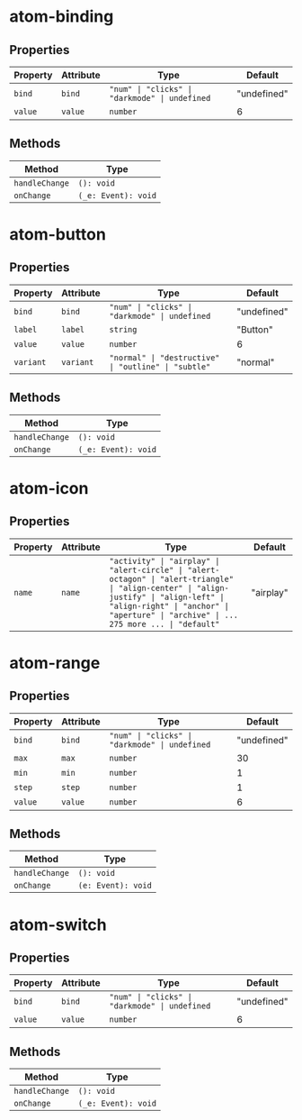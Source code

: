 # atom-binding

## Properties

| Property | Attribute | Type                                           | Default     |
|----------|-----------|------------------------------------------------|-------------|
| `bind`   | `bind`    | `"num" \| "clicks" \| "darkmode" \| undefined` | "undefined" |
| `value`  | `value`   | `number`                                       | 6           |

## Methods

| Method         | Type                |
|----------------|---------------------|
| `handleChange` | `(): void`          |
| `onChange`     | `(_e: Event): void` |


# atom-button

## Properties

| Property  | Attribute | Type                                             | Default     |
|-----------|-----------|--------------------------------------------------|-------------|
| `bind`    | `bind`    | `"num" \| "clicks" \| "darkmode" \| undefined`   | "undefined" |
| `label`   | `label`   | `string`                                         | "Button"    |
| `value`   | `value`   | `number`                                         | 6           |
| `variant` | `variant` | `"normal" \| "destructive" \| "outline" \| "subtle"` | "normal"    |

## Methods

| Method         | Type                |
|----------------|---------------------|
| `handleChange` | `(): void`          |
| `onChange`     | `(_e: Event): void` |


# atom-icon

## Properties

| Property | Attribute | Type                                             | Default   |
|----------|-----------|--------------------------------------------------|-----------|
| `name`   | `name`    | `"activity" \| "airplay" \| "alert-circle" \| "alert-octagon" \| "alert-triangle" \| "align-center" \| "align-justify" \| "align-left" \| "align-right" \| "anchor" \| "aperture" \| "archive" \| ... 275 more ... \| "default"` | "airplay" |


# atom-range

## Properties

| Property | Attribute | Type                                           | Default     |
|----------|-----------|------------------------------------------------|-------------|
| `bind`   | `bind`    | `"num" \| "clicks" \| "darkmode" \| undefined` | "undefined" |
| `max`    | `max`     | `number`                                       | 30          |
| `min`    | `min`     | `number`                                       | 1           |
| `step`   | `step`    | `number`                                       | 1           |
| `value`  | `value`   | `number`                                       | 6           |

## Methods

| Method         | Type               |
|----------------|--------------------|
| `handleChange` | `(): void`         |
| `onChange`     | `(e: Event): void` |


# atom-switch

## Properties

| Property | Attribute | Type                                           | Default     |
|----------|-----------|------------------------------------------------|-------------|
| `bind`   | `bind`    | `"num" \| "clicks" \| "darkmode" \| undefined` | "undefined" |
| `value`  | `value`   | `number`                                       | 6           |

## Methods

| Method         | Type                |
|----------------|---------------------|
| `handleChange` | `(): void`          |
| `onChange`     | `(_e: Event): void` |
